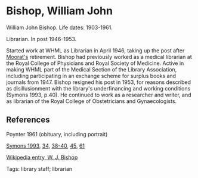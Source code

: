 # Bishop, William John

William John Bishop. Life dates: 1903-1961.

Librarian. In post 1946-1953.

Started work at WHML as Librarian in April 1946, taking up the post after [Moorat's](research/people/alphabetical/moorat.md) retirement. Bishop had previously worked as a medical librarian at the Royal College of Physicians and Royal Society of Medicine. Active in making WHML part of the Medical Section of the Library Association, including participating in an exchange scheme for surplus books and journals from 1947. Bishop resigned his post in 1953, for reasons described as disillusionment with the library's underfinancing and working conditions (Symons 1993, p.40). He continued to work as a researcher and writer, and as librarian of the Royal College of Obstetricians and Gynaecologists.

## References
Poynter 1961 (obituary, including portrait)

[Symons 1993](https://archive.org/details/Symons1993), [34](https://archive.org/details/Symons1993/page/n37/mode/2up), [38-40](https://archive.org/details/Symons1993/page/n41/mode/2up), [45](https://archive.org/details/Symons1993/page/n49/mode/2up), [61](https://archive.org/details/Symons1993/page/n65/mode/2up)

[Wikipedia entry, W. J. Bishop](https://en.wikipedia.org/wiki/William_John_Bishop)

Tags:
library staff; librarian

